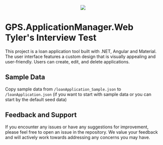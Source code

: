 <div align="center">
    <img src="https://media.licdn.com/dms/image/C560BAQFuy2xtl26-hw/company-logo_200_200/0/1523975442115?e=2147483647&v=beta&t=Ob1jE3IalefYavenAcPliORBG_NukB7PlohQp5VKGBQ"/>
</div>

# GPS.ApplicationManager.Web Tyler's Interview Test

This project is a loan application tool built with .NET, Angular and Material. The user interface features a custom design that is visually appealing and user-friendly. Users can create, edit, and delete applications.

## Sample Data

Copy sample data from `/loanApplication_Sample.json` to `/loanApplication.json` (if you want to start with sample data or you can start by the default seed data)

## Feedback and Support

If you encounter any issues or have any suggestions for improvement, please feel free to open an issue in the repository. We value your feedback and will actively work towards addressing any concerns you may have.
